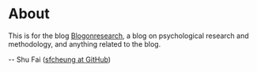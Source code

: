 # About

This is for the blog [Blogonresearch](https://blogonresearch.github.io/), a blog on psychological research and methodology, and anything related to the blog.

-- Shu Fai ([sfcheung at GitHub](https://github.com/sfcheung))
